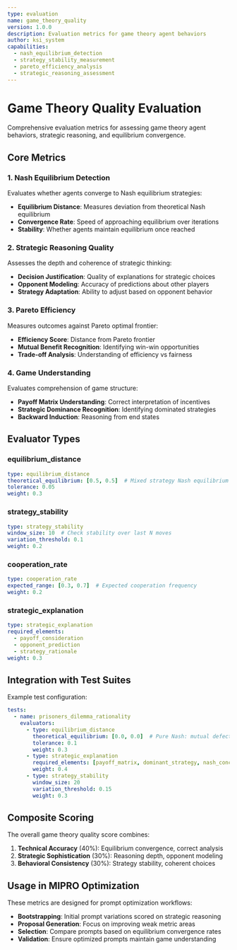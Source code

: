 ```yaml
---
type: evaluation
name: game_theory_quality
version: 1.0.0
description: Evaluation metrics for game theory agent behaviors
author: ksi_system
capabilities:
  - nash_equilibrium_detection
  - strategy_stability_measurement
  - pareto_efficiency_analysis
  - strategic_reasoning_assessment
---
```


# Game Theory Quality Evaluation

Comprehensive evaluation metrics for assessing game theory agent behaviors, strategic reasoning, and equilibrium convergence.

## Core Metrics

### 1. Nash Equilibrium Detection
Evaluates whether agents converge to Nash equilibrium strategies:
- **Equilibrium Distance**: Measures deviation from theoretical Nash equilibrium
- **Convergence Rate**: Speed of approaching equilibrium over iterations
- **Stability**: Whether agents maintain equilibrium once reached

### 2. Strategic Reasoning Quality
Assesses the depth and coherence of strategic thinking:
- **Decision Justification**: Quality of explanations for strategic choices
- **Opponent Modeling**: Accuracy of predictions about other players
- **Strategy Adaptation**: Ability to adjust based on opponent behavior

### 3. Pareto Efficiency
Measures outcomes against Pareto optimal frontier:
- **Efficiency Score**: Distance from Pareto frontier
- **Mutual Benefit Recognition**: Identifying win-win opportunities
- **Trade-off Analysis**: Understanding of efficiency vs fairness

### 4. Game Understanding
Evaluates comprehension of game structure:
- **Payoff Matrix Understanding**: Correct interpretation of incentives
- **Strategic Dominance Recognition**: Identifying dominated strategies
- **Backward Induction**: Reasoning from end states

## Evaluator Types

### equilibrium_distance
```yaml
type: equilibrium_distance
theoretical_equilibrium: [0.5, 0.5]  # Mixed strategy Nash equilibrium
tolerance: 0.05
weight: 0.3
```

### strategy_stability
```yaml
type: strategy_stability
window_size: 10  # Check stability over last N moves
variation_threshold: 0.1
weight: 0.2
```

### cooperation_rate
```yaml
type: cooperation_rate
expected_range: [0.3, 0.7]  # Expected cooperation frequency
weight: 0.2
```

### strategic_explanation
```yaml
type: strategic_explanation
required_elements:
  - payoff_consideration
  - opponent_prediction
  - strategy_rationale
weight: 0.3
```

## Integration with Test Suites

Example test configuration:
```yaml
tests:
  - name: prisoners_dilemma_rationality
    evaluators:
      - type: equilibrium_distance
        theoretical_equilibrium: [0.0, 0.0]  # Pure Nash: mutual defection
        tolerance: 0.1
        weight: 0.3
      - type: strategic_explanation
        required_elements: [payoff_matrix, dominant_strategy, nash_concept]
        weight: 0.4
      - type: strategy_stability
        window_size: 20
        variation_threshold: 0.15
        weight: 0.3
```

## Composite Scoring

The overall game theory quality score combines:
1. **Technical Accuracy** (40%): Equilibrium convergence, correct analysis
2. **Strategic Sophistication** (30%): Reasoning depth, opponent modeling
3. **Behavioral Consistency** (30%): Strategy stability, coherent choices

## Usage in MIPRO Optimization

These metrics are designed for prompt optimization workflows:
- **Bootstrapping**: Initial prompt variations scored on strategic reasoning
- **Proposal Generation**: Focus on improving weak metric areas
- **Selection**: Compare prompts based on equilibrium convergence rates
- **Validation**: Ensure optimized prompts maintain game understanding